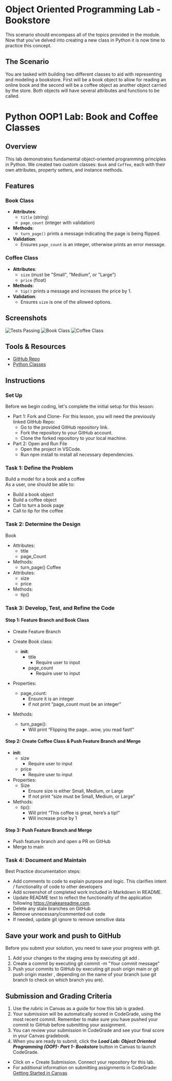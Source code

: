 # Object Oriented Programming Lab - Bookstore

This scenario should encompass all of the topics provided in the module. Now that you’ve delved into creating a new class in Python it is now time to practice this concept.

## The Scenario

You are tasked with building two different classes to aid with representing and modeling a bookstore. First will be a book object to allow for reading an online book and the second will be a coffee object as another object carried by the store. Both objects will have several attributes and functions to be called.

# Python OOP1 Lab: Book and Coffee Classes

## Overview

This lab demonstrates fundamental object-oriented programming principles in Python. We created two custom classes: `Book` and `Coffee`, each with their own attributes, property setters, and instance methods.

## Features

### Book Class

- **Attributes**:
  - `title` (string)
  - `page_count` (integer with validation)
- **Methods**:
  - `turn_page()` prints a message indicating the page is being flipped.
- **Validation**:
  - Ensures `page_count` is an integer, otherwise prints an error message.

### Coffee Class

- **Attributes**:
  - `size` (must be "Small", "Medium", or "Large")
  - `price` (float)
- **Methods**:
  - `tip()` prints a message and increases the price by 1.
- **Validation**:
  - Ensures `size` is one of the allowed options.

## Screenshots

![Tests Passing](screenshots/passing-tests.png)
![Book Class](screenshots/book-class.png)
![Coffee Class](screenshots/coffee-class.png)

## Tools & Resources

- [GitHub Repo](https://github.com/learn-co-curriculum/python-oop1-lab)
- [Python Classes](https://docs.python.org/3/tutorial/classes.html)

## Instructions

### Set Up

Before we begin coding, let's complete the initial setup for this lesson:

- Part 1: Fork and Clone- For this lesson, you will need the previously linked GitHub Repo:
  - Go to the provided GitHub repository link.
  - Fork the repository to your GitHub account.
  - Clone the forked repository to your local machine.
- Part 2: Open and Run File
  - Open the project in VSCode.
  - Run npm install to install all necessary dependencies.

### Task 1: Define the Problem

Build a model for a book and a coffee
<br />
As a user, one should be able to:

- Build a book object
- Build a coffee object
- Call to turn a book page
- Call to tip for the coffee

### Task 2: Determine the Design

Book

- Attributes:
  - title
  - page_Count
- Methods:
  - turn_page()
    Coffee
- Attributes:
  - size
  - price
- Methods:
  - tip()

### Task 3: Develop, Test, and Refine the Code

#### Step 1: Feature Branch and Book Class

- Create Feature Branch

- Create Book class:
  - **init**:
    - title
      - Require user to input
    - page_count
      - Require user to input
- Properties:
  - page_count:
    - Ensure it is an integer
    - if not print “page_count must be an integer”
- Methods:
  - turn_page():
    - Will print “Flipping the page...wow, you read fast!”

#### Step 2: Create Coffee Class & Push Feature Branch and Merge

- **init**:
  - size
    - Require user to input
  - price
    - Require user to input
- Properties:
  - Size
    - Ensure size is either Small, Medium, or Large
    - If not print “size must be Small, Medium, or Large”
- Methods:
  - tip():
    - Will print “This coffee is great, here’s a tip!”
    - Will increase price by 1

#### Step 3: Push Feature Branch and Merge

- Push feature branch and open a PR on GitHub
- Merge to main

### Task 4: Document and Maintain

Best Practice documentation steps:

- Add comments to code to explain purpose and logic. This clarifies intent / functionality of code to other developers
- Add screenshot of completed work included in Markdown in README.
- Update README text to reflect the functionality of the application following https://makeareadme.com.
- Delete any stale branches on GitHub
- Remove unnecessary/commented out code
- If needed, update git ignore to remove sensitive data

## Save your work and push to GitHub

Before you submit your solution, you need to save your progress with git.

1. Add your changes to the staging area by executing git add .
2. Create a commit by executing git commit -m "Your commit message"
3. Push your commits to GitHub by executing git push origin main or git push origin master , depending on the name of your branch (use git branch to check on which branch you are).

## Submission and Grading Criteria

1. Use the rubric in Canvas as a guide for how this lab is graded.
2. Your submission will be automatically scored in CodeGrade, using the most recent commit. Remember to make sure you have pushed your commit to GitHub before submitting your assignment.
3. You can review your submission in CodeGrade and see your final score in your Canvas gradebook.
4. When you are ready to submit, click the **_Load Lab: Object Oriented Programming (OOP)- Part 1- Bookstore_** button in Canvas to launch CodeGrade.

- Click on + Create Submission. Connect your repository for this lab.
- For additional information on submitting assignments in CodeGrade: [Getting Started in Canvas](https://help.codegrade.com/for-students/getting-started/getting-started-in-canvas)
